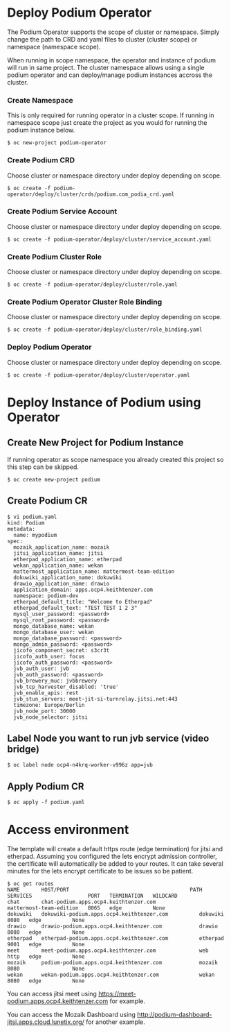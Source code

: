 # Deploy Podium Operator
The Podium Operator supports the scope of cluster or namespace. Simply change the path to CRD and yaml files to cluster (cluster scope) or namespace (namespace scope).

When running in scope namespace, the operator and instance of podium will run in same project. The cluster namespace allows using a single podium operator and can deploy/manage podium instances accross the cluster.

### Create Namespace
This is only required for running operator in a cluster scope. If running in namespace scope just create
the project as you would for running the podium instance below.

```$ oc new-project podium-operator```

### Create Podium CRD
Choose cluster or namespace directory under deploy depending on scope.

```$ oc create -f podium-operator/deploy/cluster/crds/podium.com_podia_crd.yaml```

### Create Podium Service Account
Choose cluster or namespace directory under deploy depending on scope.

```$ oc create -f podium-operator/deploy/cluster/service_account.yaml```

### Create Podium Cluster Role
Choose cluster or namespace directory under deploy depending on scope.

```$ oc create -f podium-operator/deploy/cluster/role.yaml```

### Create Podium Operator Cluster Role Binding
Choose cluster or namespace directory under deploy depending on scope.

```$ oc create -f podium-operator/deploy/cluster/role_binding.yaml```

### Deploy Podium Operator
Choose cluster or namespace directory under deploy depending on scope.

```$ oc create -f podium-operator/deploy/cluster/operator.yaml```

# Deploy Instance of Podium using Operator

## Create New Project for Podium Instance
If running operator as scope namespace you already created this project so this step can be skipped.

```$ oc create new-project podium```

## Create Podium CR

```
$ vi podium.yaml
kind: Podium
metadata:
  name: mypodium
spec:
  mozaik_application_name: mozaik
  jitsi_application_name: jitsi
  etherpad_application_name: etherpad
  wekan_application_name: wekan
  mattermost_application_name: mattermost-team-edition
  dokuwiki_application_name: dokuwiki
  drawio_application_name: drawio
  application_domain: apps.ocp4.keithtenzer.com
  namespace: podium-dev
  etherpad_default_title: "Welcome to Etherpad"
  etherpad_default_text: "TEST TEST 1 2 3"
  mysql_user_password: <password>
  mysql_root_password: <password>
  mongo_database_name: wekan
  mongo_database_user: wekan
  mongo_database_password: <password>
  mongo_admin_password: <password>
  jicofo_component_secret: s3cr3t
  jicofo_auth_user: focus
  jicofo_auth_password: <password>
  jvb_auth_user: jvb
  jvb_auth_password: <password>
  jvb_brewery_muc: jvbbrewery
  jvb_tcp_harvester_disabled: 'true'
  jvb_enable_apis: rest
  jvb_stun_servers: meet-jit-si-turnrelay.jitsi.net:443
  timezone: Europe/Berlin
  jvb_node_port: 30000
  jvb_node_selector: jitsi
```

## Label Node you want to run jvb service (video bridge)

```$ oc label node ocp4-n4krq-worker-v996z app=jvb```

## Apply Podium CR
```$ oc apply -f podium.yaml```

# Access environment
The template will create a default https route (edge termination) for jitsi and etherpad. Assuming you configured the lets encrypt admission controller, the certificate will automatically be added to your routes. It can take several minutes for the lets encrypt certificate to be issues so be patient.

```
$ oc get routes
NAME       HOST/PORT                                       PATH   SERVICES                  PORT   TERMINATION   WILDCARD
chat       chat-podium.apps.ocp4.keithtenzer.com              mattermost-team-edition   8065   edge          None
dokuwiki   dokuwiki-podium.apps.ocp4.keithtenzer.com          dokuwiki                  8080   edge          None
drawio     drawio-podium.apps.ocp4.keithtenzer.com            drawio                    8080   edge          None
etherpad   etherpad-podium.apps.ocp4.keithtenzer.com          etherpad                  9001   edge          None
meet       meet-podium.apps.ocp4.keithtenzer.com              web                       http   edge          None
mozaik     podium-podium.apps.ocp4.keithtenzer.com            mozaik                    8080                 None
wekan      wekan-podium.apps.ocp4.keithtenzer.com             wekan                     8080   edge          None
```

You can access jitsi meet using https://meet-podium.apps.ocp4.keithtenzer.com for example.

You can access the Mozaik Dashboard using http://podium-dashboard-jitsi.apps.cloud.lunetix.org/ for another example.

